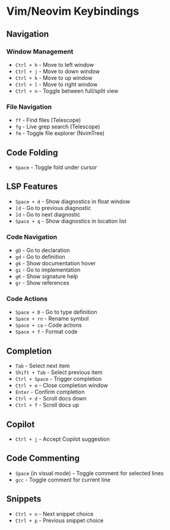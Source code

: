 # Vim/Neovim Keybindings

## Navigation

### Window Management
- `Ctrl + h` - Move to left window
- `Ctrl + j` - Move to down window
- `Ctrl + k` - Move to up window
- `Ctrl + l` - Move to right window
- `Ctrl + n` - Toggle between full/split view

### File Navigation
- `ff` - Find files (Telescope)
- `fg` - Live grep search (Telescope)
- `fm` - Toggle file explorer (NvimTree)

## Code Folding
- `Space` - Toggle fold under cursor

## LSP Features
- `Space + d` - Show diagnostics in float window
- `[d` - Go to previous diagnostic
- `]d` - Go to next diagnostic
- `Space + q` - Show diagnostics in location list

### Code Navigation
- `gD` - Go to declaration
- `gd` - Go to definition
- `gk` - Show documentation hover
- `gi` - Go to implementation
- `gK` - Show signature help
- `gr` - Show references

### Code Actions
- `Space + D` - Go to type definition
- `Space + rn` - Rename symbol
- `Space + ca` - Code actions
- `Space + f` - Format code

## Completion
- `Tab` - Select next item
- `Shift + Tab` - Select previous item
- `Ctrl + Space` - Trigger completion
- `Ctrl + e` - Close completion window
- `Enter` - Confirm completion
- `Ctrl + d` - Scroll docs down
- `Ctrl + f` - Scroll docs up

## Copilot
- `Ctrl + j` - Accept Copilot suggestion

## Code Commenting
- `Space` (in visual mode) - Toggle comment for selected lines
- `gcc` - Toggle comment for current line

## Snippets
- `Ctrl + n` - Next snippet choice
- `Ctrl + p` - Previous snippet choice 
